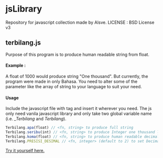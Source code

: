 # jsLibrary
Repository for javascript collection made by Alsve.
LICENSE : BSD License v3

## terbilang.js
Purpose of this program is to produce human readable string from float.

#### Example :
A float of 1000 would produce string "One thousand". But currently, the program were made in only Bahasa. You need to alter some of the parameter like the array of string to your language to suit your need.

#### Usage
Include the javascript file with tag and insert it wherever you need. The js only need vanila javascript library and only take two global variable name (i.e. _\_Terbilang_ and _Terbilang_).

```javascript 
Terbilang.apa(float) // <fn, string> to produce full string
Terbilang.seribu(int) // <fn, string> to produce Integer one thousand less to human readable string.
Terbilang.koma(float) // <fn, string> to produce human readable decimal string.
Terbilang.PRESISI_DESIMAL // <fn, integer> (default to 2) to set Decimal precision.
```
[Try it yourself here.](https://jsbin.com/qovava/2/edit?html,output)
